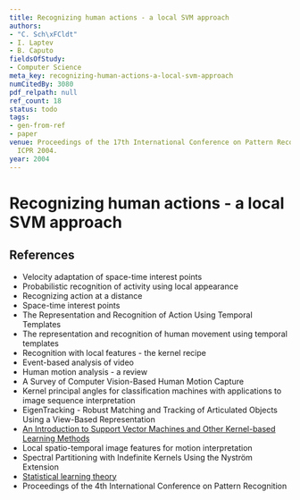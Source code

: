 ```yaml
---
title: Recognizing human actions - a local SVM approach
authors:
- "C. Sch\xFCldt"
- I. Laptev
- B. Caputo
fieldsOfStudy:
- Computer Science
meta_key: recognizing-human-actions-a-local-svm-approach
numCitedBy: 3080
pdf_relpath: null
ref_count: 18
status: todo
tags:
- gen-from-ref
- paper
venue: Proceedings of the 17th International Conference on Pattern Recognition, 2004.
  ICPR 2004.
year: 2004
---
```


# Recognizing human actions - a local SVM approach

## References

- Velocity adaptation of space-time interest points
- Probabilistic recognition of activity using local appearance
- Recognizing action at a distance
- Space-time interest points
- The Representation and Recognition of Action Using Temporal Templates
- The representation and recognition of human movement using temporal templates
- Recognition with local features - the kernel recipe
- Event-based analysis of video
- Human motion analysis - a review
- A Survey of Computer Vision-Based Human Motion Capture
- Kernel principal angles for classification machines with applications to image sequence interpretation
- EigenTracking - Robust Matching and Tracking of Articulated Objects Using a View-Based Representation
- [An Introduction to Support Vector Machines and Other Kernel-based Learning Methods](./an-introduction-to-support-vector-machines-and-other-kernel-based-learning-methods.md)
- Local spatio-temporal image features for motion interpretation
- Spectral Partitioning with Indefinite Kernels Using the Nyström Extension
- [Statistical learning theory](./statistical-learning-theory.md)
- Proceedings of the 4th International Conference on Pattern Recognition

